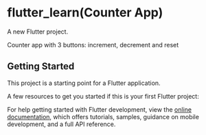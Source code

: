 # flutter_learn(Counter App)

A new Flutter project.

Counter app with 3 buttons: increment, decrement and reset

## Getting Started
This project is a starting point for a Flutter application.

A few resources to get you started if this is your first Flutter project:

For help getting started with Flutter development, view the
[online documentation](https://docs.flutter.dev/), which offers tutorials,
samples, guidance on mobile development, and a full API reference.
